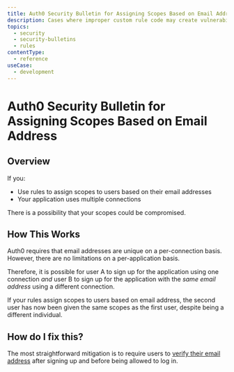 ```yaml
---
title: Auth0 Security Bulletin for Assigning Scopes Based on Email Address
description: Cases where improper custom rule code may create vulnerabilities in the authentication flow.
topics:
  - security
  - security-bulletins
  - rules
contentType:
  - reference
useCase:
  - development
---
```


# Auth0 Security Bulletin for Assigning Scopes Based on Email Address

## Overview

If you:

* Use rules to assign scopes to users based on their email addresses
* Your application uses multiple connections

There is a possibility that your scopes could be compromised.

## How This Works

Auth0 requires that email addresses are unique on a per-connection basis. However, there are no limitations on a per-application basis.

Therefore, it is possible for user A to sign up for the application using one connection *and* user B to sign up for the application with the _same email address_ using a different connection.

If your rules assign scopes to users based on email address, the second user has now been given the same scopes as the first user, despite being a different individual.

## How do I fix this?

The most straightforward mitigation is to require users to [verify their email address](/api/management/v2#!/Jobs/post_verification_email) after signing up and before being allowed to log in.
